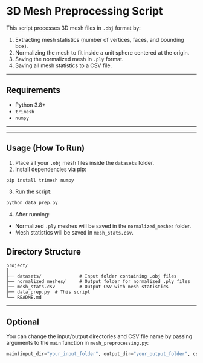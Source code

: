 # 3D Mesh Preprocessing Script

This script processes 3D mesh files in `.obj` format by:

1. Extracting mesh statistics (number of vertices, faces, and bounding box).
2. Normalizing the mesh to fit inside a unit sphere centered at the origin.
3. Saving the normalized mesh in `.ply` format.
4. Saving all mesh statistics to a CSV file.

---

## Requirements

- Python 3.8+
- `trimesh`
- `numpy`

---

---

## Usage (How To Run)

1. Place all your `.obj` mesh files inside the `datasets` folder.
2. Install dependencies via pip:

```bash
pip install trimesh numpy
```

3. Run the script:

```bash
python data_prep.py
```

4. After running:

* Normalized `.ply` meshes will be saved in the `normalized_meshes` folder.
* Mesh statistics will be saved in `mesh_stats.csv`.

## Directory Structure

```
project/
│
├── datasets/              # Input folder containing .obj files
├── normalized_meshes/     # Output folder for normalized .ply files
├── mesh_stats.csv         # Output CSV with mesh statistics
├── data_prep.py  # This script
└── README.md
```

---

## Optional

You can change the input/output directories and CSV file name by passing arguments to the `main` function in `mesh_preprocessing.py`:

```python
main(input_dir="your_input_folder", output_dir="your_output_folder", csv_file="your_csv_file.csv")
```
